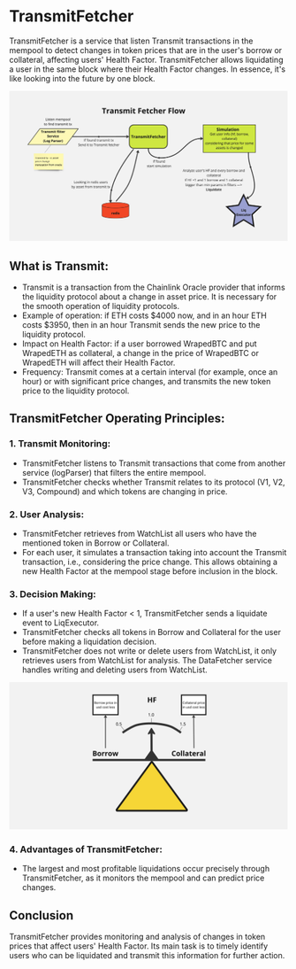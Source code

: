 # TransmitFetcher

TransmitFetcher is a service that listen Transmit transactions in the mempool to detect changes in token prices that are in the user's borrow or collateral, affecting users' Health Factor. TransmitFetcher allows liquidating a user in the same block where their Health Factor changes. In essence, it's like looking into the future by one block.

![Transmit fetcher flow](../images/transmitFetcherFlow.jpg)

## What is Transmit:

- Transmit is a transaction from the Chainlink Oracle provider that informs the liquidity protocol about a change in asset price. It is necessary for the smooth operation of liquidity protocols.
- Example of operation: if ETH costs $4000 now, and in an hour ETH costs $3950, then in an hour Transmit sends the new price to the liquidity protocol.
- Impact on Health Factor: if a user borrowed WrapedBTC and put WrapedETH as collateral, a change in the price of WrapedBTC or WrapedETH will affect their Health Factor.
- Frequency: Transmit comes at a certain interval (for example, once an hour) or with significant price changes, and transmits the new token price to the liquidity protocol.

## TransmitFetcher Operating Principles:

### 1. Transmit Monitoring:

- TransmitFetcher listens to Transmit transactions that come from another service (logParser) that filters the entire mempool.
- TransmitFetcher checks whether Transmit relates to its protocol (V1, V2, V3, Compound) and which tokens are changing in price.

### 2. User Analysis:

- TransmitFetcher retrieves from WatchList all users who have the mentioned token in Borrow or Collateral.
- For each user, it simulates a transaction taking into account the Transmit transaction, i.e., considering the price change. This allows obtaining a new Health Factor at the mempool stage before inclusion in the block.

### 3. Decision Making:

- If a user's new Health Factor < 1, TransmitFetcher sends a liquidate event to LiqExecutor.
- TransmitFetcher checks all tokens in Borrow and Collateral for the user before making a liquidation decision.
- TransmitFetcher does not write or delete users from WatchList, it only retrieves users from WatchList for analysis. The DataFetcher service handles writing and deleting users from WatchList.

![HF Leverage](../images/hfBalance.jpg)

### 4. Advantages of TransmitFetcher:

- The largest and most profitable liquidations occur precisely through TransmitFetcher, as it monitors the mempool and can predict price changes.

## Conclusion

TransmitFetcher provides monitoring and analysis of changes in token prices that affect users' Health Factor. Its main task is to timely identify users who can be liquidated and transmit this information for further action.
